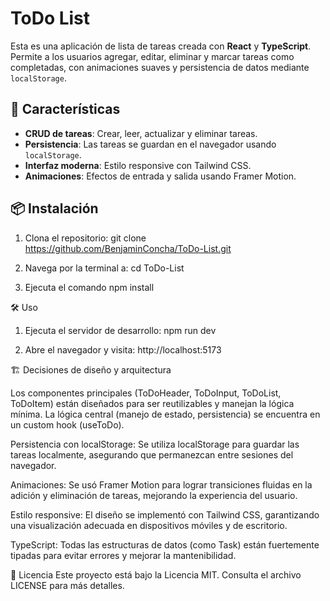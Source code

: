 # ToDo List

Esta es una aplicación de lista de tareas creada con **React** y **TypeScript**. Permite a los usuarios agregar, editar, eliminar y marcar tareas como completadas, con animaciones suaves y persistencia de datos mediante `localStorage`.

## 🚀 Características

- **CRUD de tareas**: Crear, leer, actualizar y eliminar tareas.
- **Persistencia**: Las tareas se guardan en el navegador usando `localStorage`.
- **Interfaz moderna**: Estilo responsive con Tailwind CSS.
- **Animaciones**: Efectos de entrada y salida usando Framer Motion.

## 📦 Instalación

1. Clona el repositorio:
   git clone https://github.com/BenjaminConcha/ToDo-List.git

2. Navega por la terminal a:
   cd ToDo-List

3. Ejecuta el comando npm install

🛠️ Uso

1. Ejecuta el servidor de desarrollo:
npm run dev

2. Abre el navegador y visita:
http://localhost:5173

🏗️ Decisiones de diseño y arquitectura

Los componentes principales (ToDoHeader, ToDoInput, ToDoList, ToDoItem) están diseñados para ser reutilizables y manejan la lógica mínima.
La lógica central (manejo de estado, persistencia) se encuentra en un custom hook (useToDo).

Persistencia con localStorage:
Se utiliza localStorage para guardar las tareas localmente, asegurando que permanezcan entre sesiones del navegador.

Animaciones:
Se usó Framer Motion para lograr transiciones fluidas en la adición y eliminación de tareas, mejorando la experiencia del usuario.

Estilo responsive:
El diseño se implementó con Tailwind CSS, garantizando una visualización adecuada en dispositivos móviles y de escritorio.

TypeScript:
Todas las estructuras de datos (como Task) están fuertemente tipadas para evitar errores y mejorar la mantenibilidad.

📄 Licencia
Este proyecto está bajo la Licencia MIT. Consulta el archivo LICENSE para más detalles.






   
   

